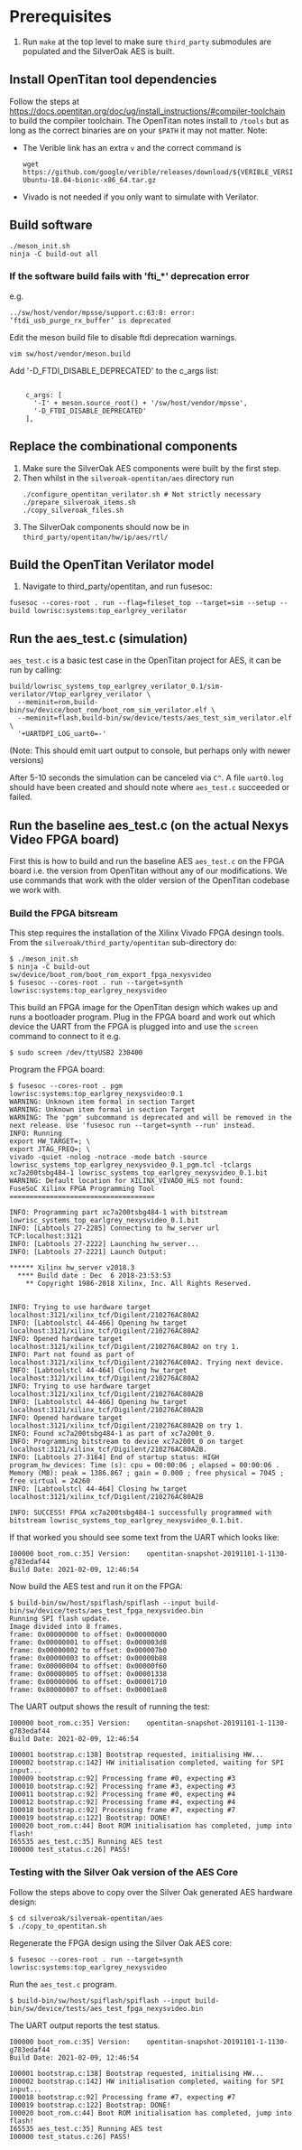 # Prerequisites 

1. Run `make` at the top level to make sure `third_party` submodules are
   populated and the SilverOak AES is built.

## Install OpenTitan tool dependencies 

Follow the steps at https://docs.opentitan.org/doc/ug/install_instructions/#compiler-toolchain
to build the compiler toolchain. The OpenTitan notes install to `/tools` but as
long as the correct binaries are on your `$PATH` it may not matter. Note: 
- The Verible link has an extra `v` and the correct command is 
  ```
  wget https://github.com/google/verible/releases/download/${VERIBLE_VERSION}/verible-${VERIBLE_VERSION}-Ubuntu-18.04-bionic-x86_64.tar.gz
  ```
- Vivado is not needed if you only want to simulate with Verilator.

## Build software

```
./meson_init.sh
ninja -C build-out all
```

### If the software build fails with 'fti_*' deprecation error

e.g.

```
../sw/host/vendor/mpsse/support.c:63:8: error: ‘ftdi_usb_purge_rx_buffer’ is deprecated
```

Edit the meson build file to disable ftdi deprecation warnings.

```
vim sw/host/vendor/meson.build
```

Add '-D_FTDI_DISABLE_DEPRECATED' to the c_args list:

```

    c_args: [
      '-I' + meson.source_root() + '/sw/host/vendor/mpsse',
      '-D_FTDI_DISABLE_DEPRECATED'
    ],
```

## Replace the combinational components

1. Make sure the SilverOak AES components were built by the first step.
1. Then whilst in the `silveroak-opentitan/aes` directory run
   ```
   ./configure_opentitan_verilator.sh # Not strictly necessary
   ./prepare_silveroak_items.sh
   ./copy_silveroak_files.sh
   ```
1. The SilverOak components should now be in `third_party/opentitan/hw/ip/aes/rtl/`

## Build the OpenTitan Verilator model

1. Navigate to third_party/opentitan, and run fusesoc:

```
fusesoc --cores-root . run --flag=fileset_top --target=sim --setup --build lowrisc:systems:top_earlgrey_verilator
```

## Run the aes_test.c (simulation)

`aes_test.c` is a basic test case in the OpenTitan project for AES, it can be
run by calling:

```
build/lowrisc_systems_top_earlgrey_verilator_0.1/sim-verilator/Vtop_earlgrey_verilator \
  --meminit=rom,build-bin/sw/device/boot_rom/boot_rom_sim_verilator.elf \
  --meminit=flash,build-bin/sw/device/tests/aes_test_sim_verilator.elf \
  '+UARTDPI_LOG_uart0=-'
```

(Note: This should emit uart output to console, but perhaps only with newer
versions)

After 5-10 seconds the simulation can be canceled via `C^`. A file `uart0.log`
should have been created and should note where `aes_test.c` succeeded or failed.

## Run the baseline aes_test.c (on the actual Nexys Video FPGA board)

First this is how to build and run the baseline AES `aes_test.c` on the FPGA board
i.e. the version from OpenTitan without any of our modifications. We use commands
that work with the older version of the OpenTitan codebase we work with.

### Build the FPGA bitsream
This step requires the installation of the Xilinx Vivado FPGA desingn tools. From the `silveroak/third_party/opentitan` sub-directory do:
```console
$ ./meson_init.sh
$ ninja -C build-out sw/device/boot_rom/boot_rom_export_fpga_nexysvideo
$ fusesoc --cores-root . run --target=synth lowrisc:systems:top_earlgrey_nexysvideo
```

This build an FPGA image for the OpenTitan design which wakes up and runs a bootloader program. Plug in the FPGA board and work out which device the UART from the FPGA is plugged into and use the `screen` command to connect to it e.g.
```console
$ sudo screen /dev/ttyUSB2 230400
```

Program the FPGA board:
```console
$ fusesoc --cores-root . pgm lowrisc:systems:top_earlgrey_nexysvideo:0.1
WARNING: Unknown item formal in section Target
WARNING: Unknown item formal in section Target
WARNING: The 'pgm' subcommand is deprecated and will be removed in the next release. Use 'fusesoc run --target=synth --run' instead.
INFO: Running
export HW_TARGET=; \
export JTAG_FREQ=; \
vivado -quiet -nolog -notrace -mode batch -source lowrisc_systems_top_earlgrey_nexysvideo_0.1_pgm.tcl -tclargs xc7a200tsbg484-1 lowrisc_systems_top_earlgrey_nexysvideo_0.1.bit
WARNING: Default location for XILINX_VIVADO_HLS not found: 
FuseSoC Xilinx FPGA Programming Tool
====================================

INFO: Programming part xc7a200tsbg484-1 with bitstream lowrisc_systems_top_earlgrey_nexysvideo_0.1.bit
INFO: [Labtools 27-2285] Connecting to hw_server url TCP:localhost:3121
INFO: [Labtools 27-2222] Launching hw_server...
INFO: [Labtools 27-2221] Launch Output:

****** Xilinx hw_server v2018.3
  **** Build date : Dec  6 2018-23:53:53
    ** Copyright 1986-2018 Xilinx, Inc. All Rights Reserved.


INFO: Trying to use hardware target localhost:3121/xilinx_tcf/Digilent/210276AC80A2
INFO: [Labtoolstcl 44-466] Opening hw_target localhost:3121/xilinx_tcf/Digilent/210276AC80A2
INFO: Opened hardware target localhost:3121/xilinx_tcf/Digilent/210276AC80A2 on try 1.
INFO: Part not found as part of localhost:3121/xilinx_tcf/Digilent/210276AC80A2. Trying next device.
INFO: [Labtoolstcl 44-464] Closing hw_target localhost:3121/xilinx_tcf/Digilent/210276AC80A2
INFO: Trying to use hardware target localhost:3121/xilinx_tcf/Digilent/210276AC80A2B
INFO: [Labtoolstcl 44-466] Opening hw_target localhost:3121/xilinx_tcf/Digilent/210276AC80A2B
INFO: Opened hardware target localhost:3121/xilinx_tcf/Digilent/210276AC80A2B on try 1.
INFO: Found xc7a200tsbg484-1 as part of xc7a200t_0.
INFO: Programming bitstream to device xc7a200t_0 on target localhost:3121/xilinx_tcf/Digilent/210276AC80A2B.
INFO: [Labtools 27-3164] End of startup status: HIGH
program_hw_devices: Time (s): cpu = 00:00:06 ; elapsed = 00:00:06 . Memory (MB): peak = 1386.867 ; gain = 0.000 ; free physical = 7045 ; free virtual = 24260
INFO: [Labtoolstcl 44-464] Closing hw_target localhost:3121/xilinx_tcf/Digilent/210276AC80A2B

INFO: SUCCESS! FPGA xc7a200tsbg484-1 successfully programmed with bitstream lowrisc_systems_top_earlgrey_nexysvideo_0.1.bit.
```
If that worked you should see some text from the UART which looks like:
```
I00000 boot_rom.c:35] Version:    opentitan-snapshot-20191101-1-1130-g783edaf44
Build Date: 2021-02-09, 12:46:54
```
Now build the AES test and run it on the FPGA:
```
$ build-bin/sw/host/spiflash/spiflash --input build-bin/sw/device/tests/aes_test_fpga_nexysvideo.bin
Running SPI flash update.
Image divided into 8 frames.
frame: 0x00000000 to offset: 0x00000000
frame: 0x00000001 to offset: 0x000003d8
frame: 0x00000002 to offset: 0x000007b0
frame: 0x00000003 to offset: 0x00000b88
frame: 0x00000004 to offset: 0x00000f60
frame: 0x00000005 to offset: 0x00001338
frame: 0x00000006 to offset: 0x00001710
frame: 0x80000007 to offset: 0x00001ae8
```
The UART output shows the result of running the test:
```
I00000 boot_rom.c:35] Version:    opentitan-snapshot-20191101-1-1130-g783edaf44
Build Date: 2021-02-09, 12:46:54

I00001 bootstrap.c:138] Bootstrap requested, initialising HW...
I00002 bootstrap.c:142] HW initialisation completed, waiting for SPI input...
I00009 bootstrap.c:92] Processing frame #0, expecting #3
I00010 bootstrap.c:92] Processing frame #3, expecting #3
I00011 bootstrap.c:92] Processing frame #0, expecting #4
I00012 bootstrap.c:92] Processing frame #4, expecting #4
I00018 bootstrap.c:92] Processing frame #7, expecting #7
I00019 bootstrap.c:122] Bootstrap: DONE!
I00020 boot_rom.c:44] Boot ROM initialisation has completed, jump into flash!
I65535 aes_test.c:35] Running AES test
I00000 test_status.c:26] PASS!
```

### Testing with the Silver Oak version of the AES Core
Follow the steps above to copy over the Silver Oak generated AES hardware design:
```console
$ cd silveroak/silveroak-opentitan/aes
$ ./copy_to_opentitan.sh
```

Regenerate the FPGA design using the Silver Oak AES core:
```console
$ fusesoc --cores-root . run --target=synth lowrisc:systems:top_earlgrey_nexysvideo
```

Run the `aes_test.c` program.
```console
$ build-bin/sw/host/spiflash/spiflash --input build-bin/sw/device/tests/aes_test_fpga_nexysvideo.bin
```

The UART output reports the test status.
```
I00000 boot_rom.c:35] Version:    opentitan-snapshot-20191101-1-1130-g783edaf44
Build Date: 2021-02-09, 12:46:54

I00001 bootstrap.c:138] Bootstrap requested, initialising HW...
I00002 bootstrap.c:142] HW initialisation completed, waiting for SPI input...
I00018 bootstrap.c:92] Processing frame #7, expecting #7
I00019 bootstrap.c:122] Bootstrap: DONE!
I00020 boot_rom.c:44] Boot ROM initialisation has completed, jump into flash!
I65535 aes_test.c:35] Running AES test
I00000 test_status.c:26] PASS!
```
